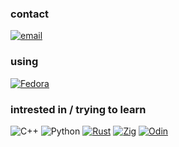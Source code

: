 
### contact
[![email](https://img.shields.io/badge/Email-D14836?logo=gmail&logoColor=white)](mailto:r4qq@duck.com) 
### using 
[![Fedora](https://img.shields.io/badge/Fedora-51A2DA?logo=fedora&logoColor=fff)](#)
### intrested in / trying to learn
![C++](https://img.shields.io/badge/c++-%2300599C.svg?style=flat-square&logo=c%2B%2B&logoColor=white) ![Python](https://img.shields.io/badge/python-3670A0?style=flat-square&logo=python&logoColor=ffdd54) [![Rust](https://img.shields.io/badge/Rust-%23000000.svg?e&logo=rust&logoColor=white)](#) [![Zig](https://img.shields.io/badge/Zig-F7A41D?logo=zig&logoColor=fff)](#) [![Odin](https://custom-icon-badges.demolab.com/badge/Odin-1E5184?logo=odinlang)](#)

